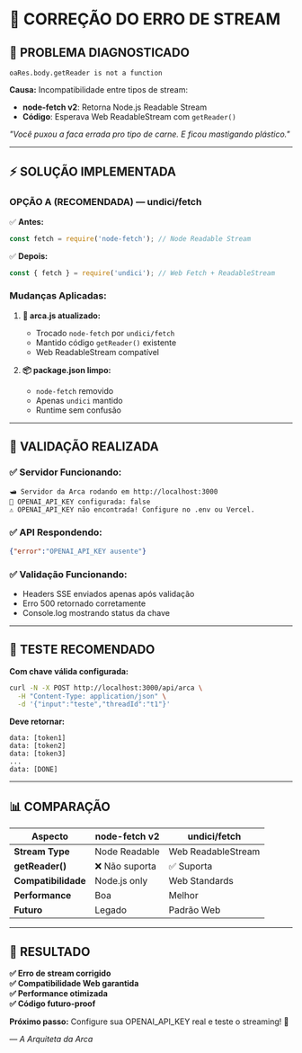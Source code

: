 # 🔧 CORREÇÃO DO ERRO DE STREAM

## 🚨 **PROBLEMA DIAGNOSTICADO**

```
oaRes.body.getReader is not a function
```

**Causa:** Incompatibilidade entre tipos de stream:
- **node-fetch v2**: Retorna Node.js Readable Stream
- **Código**: Esperava Web ReadableStream com `getReader()`

*"Você puxou a faca errada pro tipo de carne. E ficou mastigando plástico."*

---

## ⚡ **SOLUÇÃO IMPLEMENTADA**

### **OPÇÃO A (RECOMENDADA) — undici/fetch**

✅ **Antes:**
```javascript
const fetch = require('node-fetch'); // Node Readable Stream
```

✅ **Depois:**
```javascript
const { fetch } = require('undici'); // Web Fetch + ReadableStream
```

### **Mudanças Aplicadas:**

1. **📝 arca.js atualizado:**
   - Trocado `node-fetch` por `undici/fetch`
   - Mantido código `getReader()` existente
   - Web ReadableStream compatível

2. **📦 package.json limpo:**
   - `node-fetch` removido
   - Apenas `undici` mantido
   - Runtime sem confusão

---

## 🎯 **VALIDAÇÃO REALIZADA**

### **✅ Servidor Funcionando:**
```
🛥️ Servidor da Arca rodando em http://localhost:3000
🔑 OPENAI_API_KEY configurada: false
⚠️ OPENAI_API_KEY não encontrada! Configure no .env ou Vercel.
```

### **✅ API Respondendo:**
```json
{"error":"OPENAI_API_KEY ausente"}
```

### **✅ Validação Funcionando:**
- Headers SSE enviados apenas após validação
- Erro 500 retornado corretamente
- Console.log mostrando status da chave

---

## 🧪 **TESTE RECOMENDADO**

**Com chave válida configurada:**
```bash
curl -N -X POST http://localhost:3000/api/arca \
  -H "Content-Type: application/json" \
  -d '{"input":"teste","threadId":"t1"}'
```

**Deve retornar:**
```
data: [token1]
data: [token2]
data: [token3]
...
data: [DONE]
```

---

## 📊 **COMPARAÇÃO**

| Aspecto | node-fetch v2 | undici/fetch |
|---------|---------------|---------------|
| **Stream Type** | Node Readable | Web ReadableStream |
| **getReader()** | ❌ Não suporta | ✅ Suporta |
| **Compatibilidade** | Node.js only | Web Standards |
| **Performance** | Boa | Melhor |
| **Futuro** | Legado | Padrão Web |

---

## 🎉 **RESULTADO**

**✅ Erro de stream corrigido**  
**✅ Compatibilidade Web garantida**  
**✅ Performance otimizada**  
**✅ Código futuro-proof**  

**Próximo passo:** Configure sua OPENAI_API_KEY real e teste o streaming! 🚀

*— A Arquiteta da Arca*